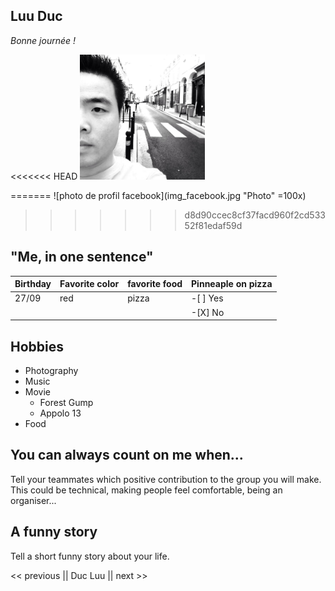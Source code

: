 ## **Luu Duc**

*Bonne journée !*

<<<<<<< HEAD
<img src="img_facebook.jpg" alt="photo de profil" width="200"/>

<!-- ![photo de profil facebook](img_facebook.jpg "Photo") -->
=======
![photo de profil facebook](img_facebook.jpg "Photo" =100x)
>>>>>>> d8d90ccec8cf37facd960f2cd53352f81edaf59d

## "Me, in one sentence" 


|   Birthday    |  Favorite color   | favorite food  | Pinneaple on pizza |
|:--------------|:------------------|:---------------|:-------------------|
|   27/09       |      red          |    pizza       |  -[ ] Yes          |
|               |                   |                |  -[X] No

## Hobbies

* Photography
* Music
* Movie
    * Forest Gump
    * Appolo 13
* Food

## You can always count on me when...

Tell your teammates which positive contribution to the group you will make.
This could be technical, making people feel comfortable, being an organiser...

## A funny story

Tell a short funny story about your life.

<< previous || Duc Luu || next >>

